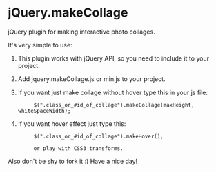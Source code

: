 jQuery.makeCollage
==================

jQuery plugin for making interactive photo collages.

It's very simple to use:

1) This plugin works with jQuery API, so you need to include it to your project.

2) Add jquery.makeCollage.js or min.js to your project.

3) If you want just make collage without hover type this in your js file:
			
			$(".class_or_#id_of_collage").makeCollage(maxHeight, whiteSpaceWidth);
			
4) If you want hover effect just type this:

			$(".class_or_#id_of_collage").makeHover();
			
			or play with CSS3 transforms.
			
Also don't be shy to fork it :)
Have a nice day!
